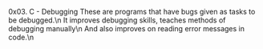 0x03. C - Debugging
These are programs that have bugs given as tasks to be debugged.\n
It improves debugging skills, teaches methods of debugging manually\n
And also improves on reading error messages in code.\n
